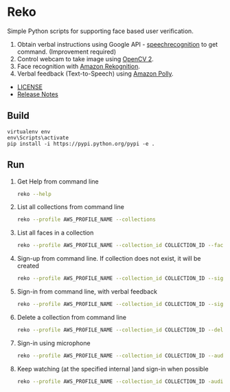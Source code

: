 # Reko

Simple Python scripts for supporting face based user verification.
 
1. Obtain verbal instructions using Google API - [speechrecognition](https://github.com/Uberi/speech_recognition) to get command. (Improvement required)
1. Control webcam to take image using [OpenCV 2](http://opencv.org/). 
1. Face recognition with [Amazon Rekognition](https://aws.amazon.com/rekognition/).
1. Verbal feedback (Text-to-Speech) using [Amazon Polly](https://aws.amazon.com/polly/details/).

- [LICENSE](LICENSE)
- [Release Notes](ReleaseNotes.md)

## Build

 ```
 virtualenv env
 env\Scripts\activate
 pip install -i https://pypi.python.org/pypi -e .
 ```

## Run 

1. Get Help from command line

   ```bash
   reko --help
   ```
   
1. List all collections from command line

   ```bash
   reko --profile AWS_PROFILE_NAME --collections
   ```
   
1. List all faces in a collection

   ```bash
   reko --profile AWS_PROFILE_NAME --collection_id COLLECTION_ID --faces
   ```
   
1. Sign-up from command line. If collection does not exist, it will be created

   ```bash
   reko --profile AWS_PROFILE_NAME --collection_id COLLECTION_ID --signup NAME
   ```
   
1. Sign-in from command line, with verbal feedback

   ```bash
   reko --profile AWS_PROFILE_NAME --collection_id COLLECTION_ID --signin NAME --audio_on
   ```
   
1. Delete a collection from command line

   ```bash
   reko --profile AWS_PROFILE_NAME --collection_id COLLECTION_ID --delete_collection
   ```
   
1. Sign-in using microphone

   ```bash
   reko --profile AWS_PROFILE_NAME --collection_id COLLECTION_ID --audio_on --listen_on
   ```

1. Keep watching (at the specified internal )and sign-in when possible

   ```bash
   reko --profile AWS_PROFILE_NAME --collection_id COLLECTION_ID -audio_on --watch_on INTERVAL_SEC
   ```
